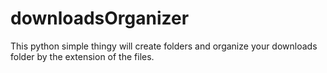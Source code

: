 # downloadsOrganizer
This python simple thingy will create folders and organize your downloads folder by the extension of the files.
